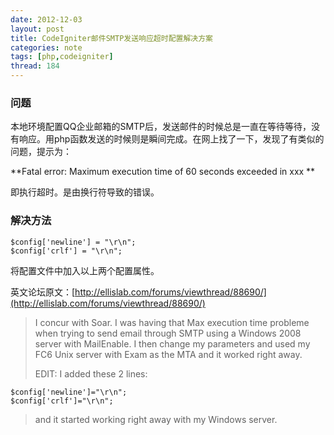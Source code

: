 ```yaml
---
date: 2012-12-03
layout: post
title: CodeIgniter邮件SMTP发送响应超时配置解决方案
categories: note
tags: [php,codeigniter]
thread: 184
---
```


### 问题

本地环境配置QQ企业邮箱的SMTP后，发送邮件的时候总是一直在等待等待，没有响应。用php函数发送的时候则是瞬间完成。在网上找了一下，发现了有类似的问题，提示为：

**Fatal error: Maximum execution time of 60 seconds exceeded in xxx **

<!-- more -->

即执行超时。是由换行符导致的错误。

### 解决方法

	$config['newline'] = "\r\n";
	$config['crlf'] = "\r\n"; 

将配置文件中加入以上两个配置属性。


英文论坛原文：[http://ellislab.com/forums/viewthread/88690/](http://ellislab.com/forums/viewthread/88690/)

> I concur with Soar. I was having that Max execution time probleme when trying to send email through SMTP using a Windows 2008 server with MailEnable. I then change my parameters and used my FC6 Unix server with Exam as the MTA and it worked right away.
> 
> EDIT: I added these 2 lines:

	$config['newline']="\r\n";
	$config['crlf']="\r\n"; 
 
> and it started working right away with my Windows server.